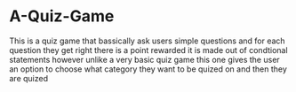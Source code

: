 # A-Quiz-Game
This is a quiz game that bassically ask users simple questions and for each question they get right there is a point rewarded it is made out of condtional statements however unlike a very basic quiz game this one gives the user an option to choose what category they want to be quized on and then they are quized
